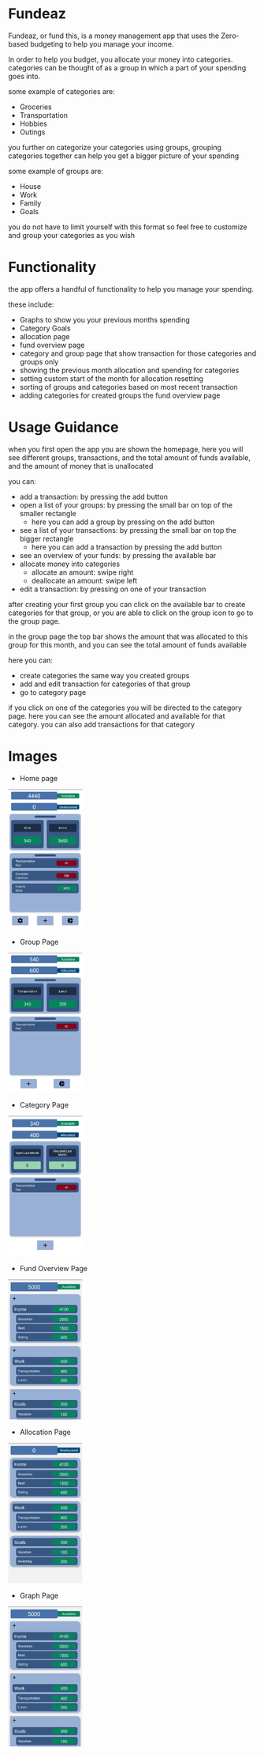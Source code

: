 # Fundeaz

Fundeaz, or fund this, is a money management app that uses the Zero-based budgeting to
help you manage your income.

In order to help you budget, you allocate your money into categories. categories can be
thought of as a group in which a part of your spending goes into.

some example of categories are:
- Groceries
- Transportation
- Hobbies
- Outings

you further on categorize your categories using groups, grouping categories together can help
you get a bigger picture of your spending

some example of groups are:
- House
- Work
- Family
- Goals

you do not have to limit yourself with this format so feel free to customize and group your categories as you wish


# Functionality

the app offers a handful of functionality to help you manage your spending.

these include:
- Graphs to show you your previous months spending
- Category Goals
- allocation page
- fund overview page
- category and group page that show transaction for those categories and groups only
- showing the previous month allocation and spending for categories
- setting custom start of the month for allocation resetting
- sorting of groups and categories based on most recent transaction
- adding categories for created groups the fund overview page
# Usage Guidance

when you first open the app you are shown the homepage, here you will see different groups, transactions, and the total amount of funds available,
and the amount of money that is unallocated


you can:
- add a transaction: by pressing the add button
- open a list of your groups: by pressing the small bar on top of the smaller rectangle
  - here you can add a group by pressing on the add button
- see a list of your transactions: by pressing the small bar on top the bigger rectangle
  - here you can add a transaction by pressing the add button
- see an overview of your funds: by pressing the available bar
- allocate money into categories
  - allocate an amount: swipe right
  - deallocate an amount: swipe left
- edit a transaction: by pressing on one of your transaction


after creating your first group you can click on the available bar to create categories for that group, or you are able to click on the group icon to go to the group page.

in the group page the top bar shows the amount that was allocated to this group
for this month, and you can see the total amount of funds available

here you can:
- create categories the same way you created groups
- add and edit transaction for categories of that group
- go to category page

if you click on one of the categories you will be directed to the category page. here you can see the amount allocated and available for
that category. you can also add transactions for that category

# Images

- Home page
<img src="Images/HomePage.jpg" width = 150>

- Group Page
<img src="Images/GroupPage.jpg" width = 150>

- Category Page
<img src="Images/CategoryPage.jpg" width = 150>

- Fund Overview Page
<img src="Images/FundOverview.jpg" width = 150>

- Allocation Page
<img src="Images/AllocationPage.jpg" width = 150>

- Graph Page
<img src="Images/FundOverview.jpg" width = 150>
  










